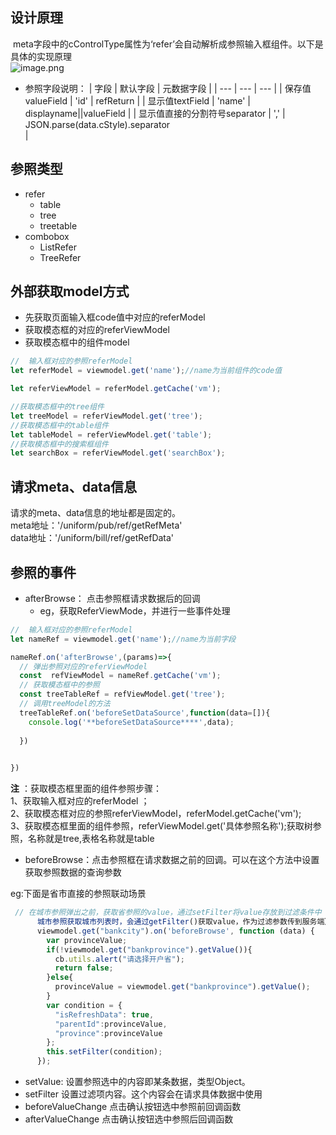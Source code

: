 <a name="pWMJg"></a>
## 设计原理
 meta字段中的cControlType属性为‘refer’会自动解析成参照输入框组件。以下是具体的实现原理<br />![image.png](http://design.yonyoucloud.com/static/yuque/0/2019/png/192681/1557226365033-116f52b5-4be9-4f01-825a-c39b3b15ae6f.png#align=left&display=inline&height=551&name=image.png&originHeight=1102&originWidth=1910&size=163841&status=done&width=955)

- 参照字段说明：
| 字段 | 默认字段 | 元数据字段 |
| --- | --- | --- |
| 保存值valueField | 'id' | refReturn |
| 显示值textField | 'name' | displayname||valueField |
| 显示值直接的分割符号separator | ',' | JSON.parse(data.cStyle).separator<br /> |

<a name="jsnOh"></a>
## 参照类型

- refer
  - table
  - tree
  - treetable
- combobox
  - ListRefer
  - TreeRefer

<a name="ArvUN"></a>
## 外部获取model方式

- 先获取页面输入框code值中对应的referModel
- 获取模态框的对应的referViewModel
- 获取模态框中的组件model
```javascript
//  输入框对应的参照referModel
let referModel = viewmodel.get('name');//name为当前组件的code值

let referViewModel = referModel.getCache('vm');

//获取模态框中的tree组件
let treeModel = referViewModel.get('tree');
//获取模态框中的table组件
let tableModel = referViewModel.get('table');
//获取模态框中的搜索框组件
let searchBox = referViewModel.get('searchBox');
```

<a name="yRksq"></a>
## 请求meta、data信息
请求的meta、data信息的地址都是固定的。<br />meta地址：'/uniform/pub/ref/getRefMeta'<br />data地址：'/uniform/bill/ref/getRefData'

<a name="Hfl2V"></a>
## 参照的事件

- afterBrowse： 点击参照框请求数据后的回调
  - eg，获取ReferViewMode，并进行一些事件处理

```javascript
//  输入框对应的参照referModel
let nameRef = viewmodel.get('name');//name为当前字段

nameRef.on('afterBrowse',(params)=>{
  // 弹出参照对应的referViewModel
  const  refViewModel = nameRef.getCache('vm'); 
  // 获取模态框中的参照
  const treeTableRef = refViewModel.get('tree');
  // 调用treeModel的方法
  treeTableRef.on('beforeSetDataSource',function(data=[]){
    console.log('**beforeSetDataSource****',data);
  
  })
  

})
```
**注** ：获取模态框里面的组件参照步骤：<br />1、获取输入框对应的referModel ；<br />2、获取模态框对应的参照referViewModel，referModel.getCache('vm');<br />3、获取模态框里面的组件参照，referViewModel.get('具体参照名称');获取树参照，名称就是tree,表格名称就是table


- beforeBrowse：点击参照框在请求数据之前的回调。可以在这个方法中设置获取参照数据的查询参数


eg:下面是省市直接的参照联动场景
```javascript
 // 在城市参照弹出之前，获取省参照的value，通过setFilter将value存放到过滤条件中（在
      城市参照获取城市列表时，会通过getFilter()获取value，作为过滤参数传到服务端）
      viewmodel.get("bankcity").on('beforeBrowse', function (data) {
        var provinceValue;
        if(!viewmodel.get("bankprovince").getValue()){
          cb.utils.alert("请选择开户省");
          return false;
        }else{
          provinceValue = viewmodel.get("bankprovince").getValue();
        }
        var condition = {
          "isRefreshData": true,
          "parentId":provinceValue,
          "province":provinceValue
        };
        this.setFilter(condition);
      });
```


- setValue: 设置参照选中的内容即某条数据，类型Object。
- setFilter 设置过滤项内容。这个内容会在请求具体数据中使用
- beforeValueChange 点击确认按钮选中参照前回调函数
- afterValueChange 点击确认按钮选中参照后回调函数